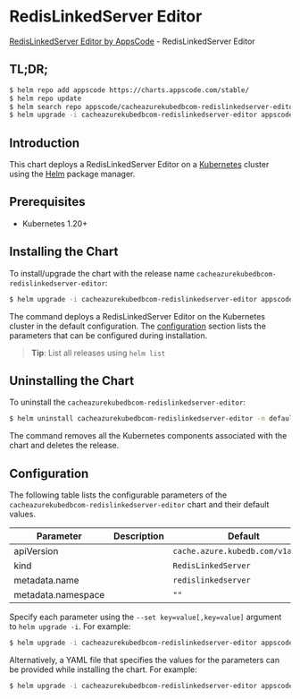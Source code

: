 # RedisLinkedServer Editor

[RedisLinkedServer Editor by AppsCode](https://appscode.com) - RedisLinkedServer Editor

## TL;DR;

```bash
$ helm repo add appscode https://charts.appscode.com/stable/
$ helm repo update
$ helm search repo appscode/cacheazurekubedbcom-redislinkedserver-editor --version=v0.26.0
$ helm upgrade -i cacheazurekubedbcom-redislinkedserver-editor appscode/cacheazurekubedbcom-redislinkedserver-editor -n default --create-namespace --version=v0.26.0
```

## Introduction

This chart deploys a RedisLinkedServer Editor on a [Kubernetes](http://kubernetes.io) cluster using the [Helm](https://helm.sh) package manager.

## Prerequisites

- Kubernetes 1.20+

## Installing the Chart

To install/upgrade the chart with the release name `cacheazurekubedbcom-redislinkedserver-editor`:

```bash
$ helm upgrade -i cacheazurekubedbcom-redislinkedserver-editor appscode/cacheazurekubedbcom-redislinkedserver-editor -n default --create-namespace --version=v0.26.0
```

The command deploys a RedisLinkedServer Editor on the Kubernetes cluster in the default configuration. The [configuration](#configuration) section lists the parameters that can be configured during installation.

> **Tip**: List all releases using `helm list`

## Uninstalling the Chart

To uninstall the `cacheazurekubedbcom-redislinkedserver-editor`:

```bash
$ helm uninstall cacheazurekubedbcom-redislinkedserver-editor -n default
```

The command removes all the Kubernetes components associated with the chart and deletes the release.

## Configuration

The following table lists the configurable parameters of the `cacheazurekubedbcom-redislinkedserver-editor` chart and their default values.

|     Parameter      | Description |                   Default                    |
|--------------------|-------------|----------------------------------------------|
| apiVersion         |             | <code>cache.azure.kubedb.com/v1alpha1</code> |
| kind               |             | <code>RedisLinkedServer</code>               |
| metadata.name      |             | <code>redislinkedserver</code>               |
| metadata.namespace |             | <code>""</code>                              |


Specify each parameter using the `--set key=value[,key=value]` argument to `helm upgrade -i`. For example:

```bash
$ helm upgrade -i cacheazurekubedbcom-redislinkedserver-editor appscode/cacheazurekubedbcom-redislinkedserver-editor -n default --create-namespace --version=v0.26.0 --set apiVersion=cache.azure.kubedb.com/v1alpha1
```

Alternatively, a YAML file that specifies the values for the parameters can be provided while
installing the chart. For example:

```bash
$ helm upgrade -i cacheazurekubedbcom-redislinkedserver-editor appscode/cacheazurekubedbcom-redislinkedserver-editor -n default --create-namespace --version=v0.26.0 --values values.yaml
```
